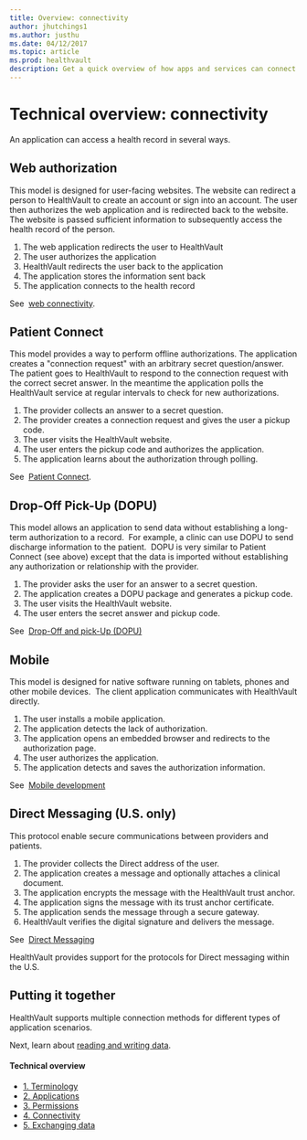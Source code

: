 ```yaml
---
title: Overview: connectivity 
author: jhutchings1
ms.author: justhu
ms.date: 04/12/2017
ms.topic: article
ms.prod: healthvault
description: Get a quick overview of how apps and services can connect to HealthVault. 
---
```


Technical overview: connectivity
================================

An application can access a health record in several ways.

Web authorization
-----------------

This model is designed for user-facing websites. The website can redirect a person to HealthVault to create an account or sign into an account. The user then authorizes the web application and is redirected back to the website. The website is passed sufficient information to subsequently access the health record of the person.

1.  The web application redirects the user to HealthVault
2.  The user authorizes the application
3.  HealthVault redirects the user back to the application
4.  The application stores the information sent back
5.  The application connects to the health record

See  <a href="/healthvault/concepts/connectivity/web-connectivity" id="PageContent_13983_3">web connectivity</a>.

Patient Connect
---------------

This model provides a way to perform offline authorizations. The application creates a "connection request" with an arbitrary secret question/answer. The patient goes to HealthVault to respond to the connection request with the correct secret answer. In the meantime the application polls the HealthVault service at regular intervals to check for new authorizations. 

1.  The provider collects an answer to a secret question.
2.  The provider creates a connection request and gives the user a pickup code.
3.  The user visits the HealthVault website.
4.  The user enters the pickup code and authorizes the application.
5.  The application learns about the authorization through polling.

See  <a href="/healthvault/concepts/connectivity/patient-connect" id="PageContent_13983_7">Patient Connect</a>.

Drop-Off Pick-Up (DOPU)
-----------------------

This model allows an application to send data without establishing a long-term authorization to a record.  For example, a clinic can use DOPU to send discharge information to the patient.  DOPU is very similar to Patient Connect (see above) except that the data is imported without establishing any authorization or relationship with the provider.

1.  The provider asks the user for an answer to a secret question.
2.  The application creates a DOPU package and generates a pickup code.
3.  The user visits the HealthVault website.
4.  The user enters the secret answer and pickup code.

See  <a href="/healthvault/concepts/connectivity/drop-off-pick-up" id="PageContent_13983_8">Drop-Off and pick-Up (DOPU)</a>

Mobile
------

This model is designed for native software running on tablets, phones and other mobile devices.  The client application communicates with HealthVault directly.

1.  The user installs a mobile application.
2.  The application detects the lack of authorization.
3.  The application opens an embedded browser and redirects to the authorization page.
4.  The user authorizes the application.
5.  The application detects and saves the authorization information.

See  <a href="/healthvault/concepts/connectivity/mobile-devices" id="PageContent_13983_5">Mobile development</a>

Direct Messaging (U.S. only)
----------------------------

This protocol enable secure communications between providers and patients.

1.  The provider collects the Direct address of the user.
2.  The application creates a message and optionally attaches a clinical document.
3.  The application encrypts the message with the HealthVault trust anchor.
4.  The application signs the message with its trust anchor certificate.
5.  The application sends the message through a secure gateway.
6.  HealthVault verifies the digital signature and delivers the message.

See  <a href="/healthvault/concepts/connectivity/direct-messaging" id="PageContent_14106_7">Direct Messaging</a> 

HealthVault provides support for the protocols for Direct messaging within the U.S.

Putting it together
-------------------

HealthVault supports multiple connection methods for different types of application scenarios.

Next, learn about <a href="technical-overview-exchanging-data" id="Introduction_14106_22">reading and writing data</a>.

<span id="singleColInThreeColLayout"></span>

#### Technical overview

-   <a href="technical-overview" id="RightRailLinkListSection_14106_8">1. Terminology</a>
-   <a href="technical-overview-applications" id="RightRailLinkListSection_14106_23">2. Applications</a>
-   <a href="technical-overview-permissions" id="RightRailLinkListSection_14106_12">3. Permissions</a>
-   <a href="technical-overview-connectivity" id="RightRailLinkListSection_14106_9">4. Connectivity</a>
-   <a href="technical-overview-exchanging-data" id="RightRailLinkListSection_14106_13">5. Exchanging data</a>

